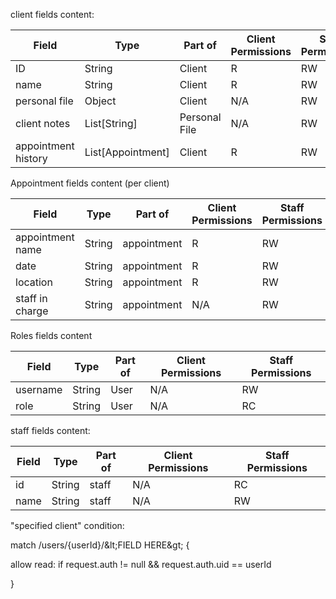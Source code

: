 client fields content:

| Field | Type | Part of | Client Permissions | Staff Permissions |
| --- | --- | --- | --- | --- |
| ID | String | Client | R | RW |
| name | String | Client | R | RW |
| personal file | Object | Client | N/A | RW |
| client notes | List[String] | Personal File | N/A | RW |
| appointment history | List[Appointment] | Client | R | RW |

Appointment fields content (per client)

| Field | Type | Part of | Client Permissions | Staff Permissions |
| --- | --- | --- | --- | --- |
| appointment name | String | appointment | R | RW |
| date | String | appointment | R | RW |
| location | String | appointment | R | RW |
| staff in charge | String | appointment | N/A | RW |

Roles fields content

| Field | Type | Part of | Client Permissions | Staff Permissions |
| --- | --- | --- | --- | --- |
| username | String | User | N/A | RW |
| role | String | User | N/A | RC |

staff fields content:

| Field | Type | Part of | Client Permissions | Staff Permissions |
| --- | --- | --- | --- | --- |
| id | String | staff | N/A | RC |
| name | String | staff | N/A | RW |

&quot;specified client&quot; condition:

match /users/{userId}/\&lt;FIELD HERE\&gt; {

allow read: if request.auth != null &amp;&amp; request.auth.uid == userId

}